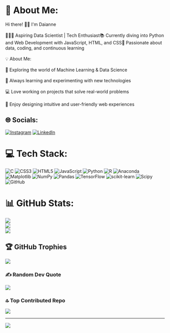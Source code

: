 # 💫 About Me:
Hi there! 👋🏻 I'm Daianne<br><br>👩🏻‍💻 Aspiring Data Scientist | Tech Enthusiast📚 Currently diving into Python and Web Development with JavaScript, HTML, and CSS🚀 Passionate about data, coding, and continuous learning<br><br>💡 About Me:<br><br>🎯 Exploring the world of Machine Learning & Data Science<br><br>🌱 Always learning and experimenting with new technologies<br><br>💻 Love working on projects that solve real-world problems<br><br>🎨 Enjoy designing intuitive and user-friendly web experiences


## 🌐 Socials:
[![Instagram](https://img.shields.io/badge/Instagram-%23E4405F.svg?logo=Instagram&logoColor=white)](https://instagram.com/daianne.jpeg) [![LinkedIn](https://img.shields.io/badge/LinkedIn-%230077B5.svg?logo=linkedin&logoColor=white)](https://linkedin.com/in/daianne-soares-silva/) 

# 💻 Tech Stack:
![C](https://img.shields.io/badge/c-%2300599C.svg?style=for-the-badge&logo=c&logoColor=white) ![CSS3](https://img.shields.io/badge/css3-%231572B6.svg?style=for-the-badge&logo=css3&logoColor=white) ![HTML5](https://img.shields.io/badge/html5-%23E34F26.svg?style=for-the-badge&logo=html5&logoColor=white) ![JavaScript](https://img.shields.io/badge/javascript-%23323330.svg?style=for-the-badge&logo=javascript&logoColor=%23F7DF1E) ![Python](https://img.shields.io/badge/python-3670A0?style=for-the-badge&logo=python&logoColor=ffdd54) ![R](https://img.shields.io/badge/r-%23276DC3.svg?style=for-the-badge&logo=r&logoColor=white) ![Anaconda](https://img.shields.io/badge/Anaconda-%2344A833.svg?style=for-the-badge&logo=anaconda&logoColor=white) ![Matplotlib](https://img.shields.io/badge/Matplotlib-%23ffffff.svg?style=for-the-badge&logo=Matplotlib&logoColor=black) ![NumPy](https://img.shields.io/badge/numpy-%23013243.svg?style=for-the-badge&logo=numpy&logoColor=white) ![Pandas](https://img.shields.io/badge/pandas-%23150458.svg?style=for-the-badge&logo=pandas&logoColor=white) ![TensorFlow](https://img.shields.io/badge/TensorFlow-%23FF6F00.svg?style=for-the-badge&logo=TensorFlow&logoColor=white) ![scikit-learn](https://img.shields.io/badge/scikit--learn-%23F7931E.svg?style=for-the-badge&logo=scikit-learn&logoColor=white) ![Scipy](https://img.shields.io/badge/SciPy-%230C55A5.svg?style=for-the-badge&logo=scipy&logoColor=%white) ![GitHub](https://img.shields.io/badge/github-%23121011.svg?style=for-the-badge&logo=github&logoColor=white)
# 📊 GitHub Stats:
![](https://github-readme-stats.vercel.app/api?username=DaianneS&theme=nightowl&hide_border=false&include_all_commits=true&count_private=true)<br/>
![](https://nirzak-streak-stats.vercel.app/?user=DaianneS&theme=nightowl&hide_border=false)<br/>
![](https://github-readme-stats.vercel.app/api/top-langs/?username=DaianneS&theme=nightowl&hide_border=false&include_all_commits=true&count_private=true&layout=compact)

## 🏆 GitHub Trophies
![](https://github-profile-trophy.vercel.app/?username=DaianneS&theme=tokyonight&no-frame=false&no-bg=true&margin-w=4)

### ✍️ Random Dev Quote
![](https://quotes-github-readme.vercel.app/api?type=vetical&theme=tokyonight)

### 🔝 Top Contributed Repo
![](https://github-contributor-stats.vercel.app/api?username=DaianneS&limit=5&theme=dark&combine_all_yearly_contributions=true)

---
[![](https://visitcount.itsvg.in/api?id=DaianneS&icon=0&color=0)](https://visitcount.itsvg.in)

<!-- Proudly created with GPRM ( https://gprm.itsvg.in ) -->

